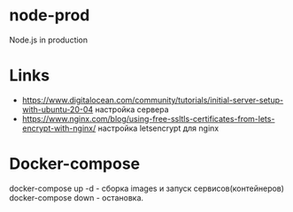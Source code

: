 # node-prod
Node.js in production

# Links

- https://www.digitalocean.com/community/tutorials/initial-server-setup-with-ubuntu-20-04 настройка сервера
- https://www.nginx.com/blog/using-free-ssltls-certificates-from-lets-encrypt-with-nginx/ настройка letsencrypt для nginx

# Docker-compose

docker-compose up -d - сборка images и запуск сервисов(контейнеров)
docker-compose down - остановка.
